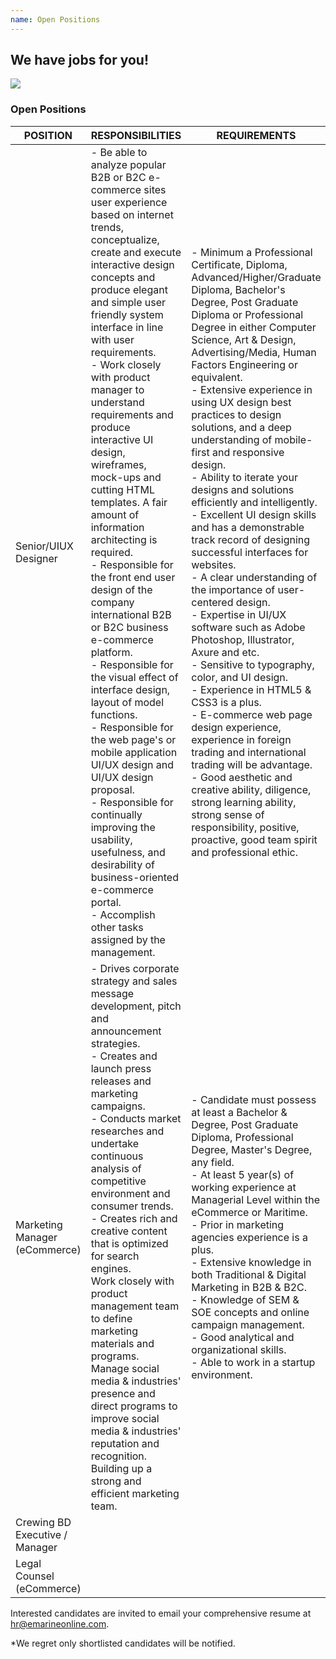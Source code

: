 ```yaml
---
name: Open Positions
---
```


## We have jobs for you!

![](https://bwec-file.oss-cn-hongkong.aliyuncs.com/cms/jobs_opportunities.jpg)

### Open Positions

POSITION|RESPONSIBILITIES|REQUIREMENTS
|--|--|--|
|Senior/UIUX Designer|- Be able to analyze popular B2B or B2C e-commerce sites user experience based on internet trends, conceptualize, create and execute interactive design concepts and produce elegant and simple user friendly system interface in line with user requirements.<br>- Work closely with product manager to understand requirements and produce interactive UI design, wireframes, mock-ups and cutting HTML templates. A fair amount of information architecting is required.<br>- Responsible for the front end user design of the company international B2B or B2C business e-commerce platform.<br>- Responsible for the visual effect of interface design, layout of model functions.<br>- Responsible for the web page's or mobile application UI/UX design and UI/UX design proposal.<br>- Responsible for continually improving the usability, usefulness, and desirability of business-oriented e-commerce portal.<br>- Accomplish other tasks assigned by the management.|- Minimum a Professional Certificate, Diploma, Advanced/Higher/Graduate Diploma, Bachelor's Degree, Post Graduate Diploma or Professional Degree in either Computer Science, Art & Design, Advertising/Media, Human Factors Engineering or equivalent.<br>- Extensive experience in using UX design best practices to design solutions, and a deep understanding of mobile-first and responsive design.<br>- Ability to iterate your designs and solutions efficiently and intelligently.<br>- Excellent UI design skills and has a demonstrable track record of designing successful interfaces for websites.<br>- A clear understanding of the importance of user-centered design.<br>- Expertise in UI/UX software such as Adobe Photoshop, Illustrator, Axure and etc.<br>- Sensitive to typography, color, and UI design.<br>- Experience in HTML5 &amp; CSS3 is a plus.<br>- E-commerce web page design experience, experience in foreign trading and international trading will be advantage.<br>- Good aesthetic and creative ability, diligence, strong learning ability, strong sense of responsibility, positive, proactive, good team spirit and professional ethic.|
|Marketing Manager (eCommerce)|- Drives corporate strategy and sales message development, pitch and announcement strategies.<br>- Creates and launch press releases and marketing campaigns.<br>- Conducts market researches and undertake continuous analysis of competitive environment and consumer trends.<br>- Creates rich and creative content that is optimized for search engines.<br>Work closely with product management team to define marketing materials and programs.<br>Manage social media & industries' presence and direct programs to improve social media & industries' reputation and recognition.<br>Building up a strong and efficient marketing team.|- Candidate must possess at least a Bachelor & Degree, Post Graduate Diploma, Professional Degree, Master's Degree, any field.<br>- At least 5 year(s) of working experience at Managerial Level within the eCommerce or Maritime.<br>- Prior in marketing agencies experience is a plus.<br>- Extensive knowledge in both Traditional & Digital Marketing in B2B &amp; B2C.<br>- Knowledge of SEM &amp; SOE concepts and online campaign management.<br>- Good analytical and organizational skills.<br>- Able to work in a startup environment.|
|Crewing BD Executive / Manager|||
|Legal Counsel (eCommerce)|||

Interested candidates are invited to email your comprehensive resume at [hr@emarineonline.com](mailto:hr@emarineonline.com).

*We regret only shortlisted candidates will be notified.
